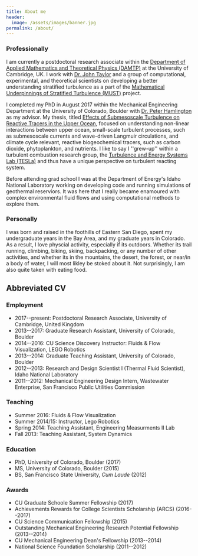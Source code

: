 ```yaml
---
title: About me
header:
  image: /assets/images/banner.jpg
permalink: /about/
---
```


### Professionally
I am currently a postdoctoral research associate within the [Department of Applied Mathematics and Theoretical Physics (DAMTP)][DAMTP] at the University of Cambridge, UK. I work with [Dr. John Taylor][JohnTaylor] and a group of computational, experimental, and theoretical scientists on developing a better understanding stratified turbulence as a part of the [Mathematical Underpinnings of Stratified Turbulence (MUST)][MUST] project.

I completed my PhD in August 2017 within the Mechanical Engineering Department at the University of Colorado, Boulder with [Dr. Peter Hamlington][PeterHamlington] as my advisor. My thesis, titled [Effects of Submesoscale Turbulence on Reactive Tracers in the Upper Ocean][Thesis], focused on understanding non-linear interactions between upper ocean, small-scale turbulent processes, such as submesoscale currents and wave-driven Langmuir circulations, and climate cycle relevant, reactive biogeochemical tracers, such as carbon dioxide, phytoplankton, and nutrients. I like to say I ''grew-up'' within a turbulent combustion research group, the [Turbulence and Energy Systems Lab (TESLa)][TESLA] and thus have a unique perspective on turbulent reacting system.

Before attending grad school I was at the Department of Energy's Idaho National Laboratory working on developing code and running simulations of geothermal reserviors. It was here that I really became enamoured with complex environmental fluid flows and using computational methods to explore them.

### Personally
I was born and raised in the foothills of Eastern San Diego, spent my undergraduate years in the Bay Area, and my graduate years in Colorado. As a result, I love physcial activity, especially if its outdoors. Whether its trail running, climbing, biking, skiing, backpacking, or any number of other activities, and whether its in the mountains, the desert, the forest, or near/in a body of water, I will most likley be stoked about it. Not surprisingly, I am also quite taken with eating food.

## Abbreviated CV

### Employment

* 2017--present: Postdoctoral Research Associate, University of Cambridge, United Kingdom
* 2013--2017: Graduate Research Assistant, University of Colorado, Boulder
* 2014--2016: CU Science Discovery Instructor: Fluids & Flow Visualization, LEGO Robotics
* 2013--2014: Graduate Teaching Assistant, University of Colorado, Boulder
* 2012--2013: Research and Design Scientist I (Thermal Fluid Scientist), Idaho National Laboratory
* 2011--2012: Mechanical Engineering Design Intern, Wastewater Enterprise, San Francisco Public Utilities Commission

### Teaching
* Summer 2016: Fluids & Flow Visualization
* Summer 2014/15: Instructor, Lego Robotics
* Spring 2014: Teaching Assistant, Engineering Measurments II Lab
* Fall 2013: Teaching Assistant, System Dynamics

### Education

* PhD, University of Colorado, Boulder (2017) 
* MS, University of Colorado, Boulder (2015) 
* BS, San Francisco State University, *Cum Laude* (2012)

### Awards

* CU Graduate Schoole Summer Fellowship (2017)
* Achievements Rewards for College Scientists Scholarship (ARCS) (2016--2017)
* CU Science Communication Fellowship (2015)
* Outstanding Mechanical Engineering Research Potential Fellowship (2013--2014)
* CU Mechanical Engineering Dean's Fellowship (2013--2014)
* National Science Foundation Scholarship (2011--2012)

[Thesis]: https://scholar.colorado.edu/cgi/viewcontent.cgi?article=1151&context=mcen_gradetds
[DAMTP]: http://www.damtp.cam.ac.uk/
[MUST]: http://www.damtp.cam.ac.uk//research/env/must/content/index.html
[TESLA]: http://tesla.colorado.edu/
[JohnTaylor]: http://www.damtp.cam.ac.uk/user/jrt51/
[PeterHamlington]: http://tesla.colorado.edu/Peter-Hamlington
